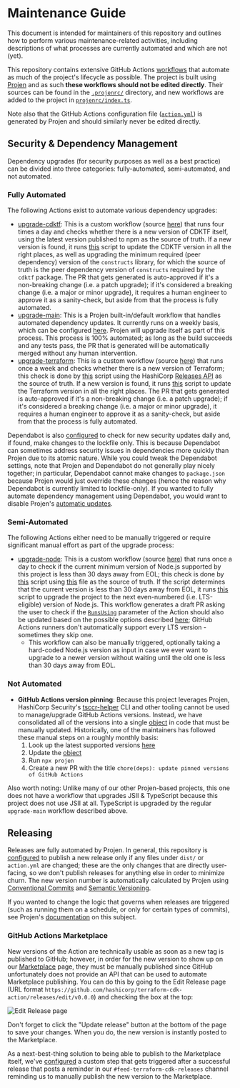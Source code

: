 # Maintenance Guide

This document is intended for maintainers of this repository and outlines how to perform various maintenance-related activities, including descriptions of what processes are currently automated and which are not (yet).

This repository contains extensive GitHub Actions [workflows](https://github.com/hashicorp/terraform-cdk-action/tree/main/.github/workflows) that automate as much of the project's lifecycle as possible. The project is built using [Projen](https://projen.io/) and as such **these workflows should not be edited directly**. Their sources can be found in the [`.projenrc/`](https://github.com/hashicorp/terraform-cdk-action/tree/main/projenrc) directory, and new workflows are added to the project in [`projenrc/index.ts`](https://github.com/hashicorp/terraform-cdk-action/blob/main/projenrc/index.ts).

Note also that the GitHub Actions configuration file ([`action.yml`](https://github.com/hashicorp/terraform-cdk-action/blob/main/action.yml)) is generated by Projen and should similarly never be edited directly.


## Security & Dependency Management

Dependency upgrades (for security purposes as well as a best practice) can be divided into three categories: fully-automated, semi-automated, and not automated.

### Fully Automated

The following Actions exist to automate various dependency upgrades:

- [upgrade-cdktf](https://github.com/hashicorp/terraform-cdk-action/actions/workflows/upgrade-cdktf.yml): This is a custom workflow (source [here](https://github.com/hashicorp/terraform-cdk-action/blob/main/projenrc/upgrade-cdktf.ts)) that runs four times a day and checks whether there is a new version of CDKTF itself, using the latest version published to npm as the source of truth. If a new version is found, it runs [this](https://github.com/hashicorp/terraform-cdk-action/blob/main/scripts/update-cdktf.sh) script to update the CDKTF version in all the right places, as well as upgrading the minimum required (peer dependency) version of the `constructs` library, for which the source of truth is the peer dependency version of `constructs` required by the `cdktf` package. The PR that gets generated is auto-approved if it's a non-breaking change (i.e. a patch upgrade); if it's considered a breaking change (i.e. a major or minor upgrade), it requires a human engineer to approve it as a sanity-check, but aside from that the process is fully automated.
- [upgrade-main](https://github.com/hashicorp/terraform-cdk-action/actions/workflows/upgrade-main.yml): This is a Projen built-in/default workflow that handles automated dependency updates. It currently runs on a weekly basis, which can be configured [here](https://github.com/hashicorp/terraform-cdk-action/blob/24cd9ba3eb91a58cd9e0cec5c443d4656dc93c89/projenrc/index.ts#L67). Projen will upgrade itself as part of this process. This process is 100% automated; as long as the build succeeds and any tests pass, the PR that is generated will be automatically merged without any human intervention.
- [upgrade-terraform](https://github.com/hashicorp/terraform-cdk-action/actions/workflows/upgrade-terraform.yml): This is a custom workflow (source [here](https://github.com/hashicorp/terraform-cdk-action/blob/main/projenrc/upgrade-terraform.ts)) that runs once a week and checks whether there is a new version of Terraform; this check is done by [this](https://github.com/hashicorp/terraform-cdk-action/blob/main/scripts/check-terraform-version.js) script using the HashiCorp [Releases API](https://api.releases.hashicorp.com/v1/releases/terraform/latest) as the source of truth. If a new version is found, it runs [this](https://github.com/hashicorp/terraform-cdk-action/blob/main/scripts/update-terraform.sh) script to update the Terraform version in all the right places. The PR that gets generated is auto-approved if it's a non-breaking change (i.e. a patch upgrade); if it's considered a breaking change (i.e. a major or minor upgrade), it requires a human engineer to approve it as a sanity-check, but aside from that the process is fully automated.

Dependabot is also [configured](https://github.com/hashicorp/terraform-cdk-action/blob/main/.github/dependabot.yml) to check for new security updates daily and, if found, make changes to the lockfile only. This is because Dependabot can sometimes address security issues in dependencies more quickly than Projen due to its atomic nature. While you could tweak the Dependabot settings, note that Projen and Dependabot do not generally play nicely together; in particular, Dependabot cannot make changes to `package.json` because Projen would just override these changes (hence the reason why Dependabot is currently limited to lockfile-only). If you wanted to fully automate dependency management using Dependabot, you would want to disable Projen's [automatic updates](https://projen.io/docs/api/typescript#projen.typescript.TypeScriptProjectOptions.property.depsUpgrade).

### Semi-Automated

The following Actions either need to be manually triggered or require significant manual effort as part of the upgrade process:

- [upgrade-node](https://github.com/hashicorp/terraform-cdk-action/actions/workflows/upgrade-node.yml): This is a custom workflow (source [here](https://github.com/hashicorp/terraform-cdk-action/blob/main/projenrc/upgrade-node.ts)) that runs once a day to check if the current minimum version of Node.js supported by this project is less than 30 days away from EOL; this check is done by [this](https://github.com/hashicorp/terraform-cdk-action/blob/main/scripts/check-node-versions.js) script using [this](https://nodejs.org/download/release/index.json) file as the source of truth. If the script determines that the current version is less than 30 days away from EOL, it runs [this](https://github.com/hashicorp/terraform-cdk-action/blob/main/scripts/update-node.sh) script to upgrade the project to the next even-numbered (i.e. LTS-eligible) version of Node.js. This workflow generates a draft PR asking the user to check if the [`RunsUsing`](https://github.com/hashicorp/terraform-cdk-action/blob/8b74e0c471bd6eb9ea8869f1a73de83b7129717e/.projenrc.ts#L164) parameter of the Action should also be updated based on the possible options described [here](https://docs.github.com/en/actions/creating-actions/metadata-syntax-for-github-actions#runs-for-javascript-actions); GitHub Actions runners don't automatically support every LTS version - sometimes they skip one.
  - This workflow can also be manually triggered, optionally taking a hard-coded Node.js version as input in case we ever want to upgrade to a newer version without waiting until the old one is less than 30 days away from EOL.

### Not Automated

- **GitHub Actions version pinning**: Because this project leverages Projen, HashiCorp Security's [tsccr-helper](https://github.com/hashicorp/security-tsccr?tab=readme-ov-file#tsccr-helper-cli) CLI and other tooling cannot be used to manage/upgrade GitHub Actions versions. Instead, we have consolidated all of the versions into a single [object](https://github.com/hashicorp/terraform-cdk-action/blob/80228524bc07c2b48f2811051fb501adecf7f7d4/.projenrc.ts#L17-L29) in code that must be manually updated. Historically, one of the maintainers has followed these manual steps on a roughly monthly basis:
  1. Look up the latest supported versions [here](https://github.com/hashicorp/security-tsccr/tree/main/components/github_actions)
  2. Update the [object](https://github.com/hashicorp/terraform-cdk-action/blob/80228524bc07c2b48f2811051fb501adecf7f7d4/.projenrc.ts#L17-L29)
  3. Run `npx projen`
  4. Create a new PR with the title `chore(deps): update pinned versions of GitHub Actions`

Also worth noting: Unlike many of our other Projen-based projects, this one does not have a workflow that upgrades JSII & TypeScript because this project does not use JSII at all. TypeScript is upgraded by the regular `upgrade-main` workflow described above.


## Releasing

Releases are fully automated by Projen. In general, this repository is [configured](https://github.com/hashicorp/terraform-cdk-action/blob/24cd9ba3eb91a58cd9e0cec5c443d4656dc93c89/projenrc/index.ts#L293-L297) to publish a new release only if any files under `dist/` or `action.yml` are changed; these are the only changes that are directly user-facing, so we don't publish releases for anything else in order to minimize churn. The new version number is automatically calculated by Projen using [Conventional Commits](https://www.conventionalcommits.org/en/v1.0.0/) and [Semantic Versioning](https://semver.org/).

If you wanted to change the logic that governs when releases are triggered (such as running them on a schedule, or only for certain types of commits), see Projen's [documentation](https://projen.io/docs/publishing/releases-and-versioning) on this subject.

### GitHub Actions Marketplace

New versions of the Action are technically usable as soon as a new tag is published to GitHub; however, in order for the new version to show up on our [Marketplace](https://github.com/marketplace/actions/terraform-cdk-action) page, they must be manually published since GitHub unfortunately does not provide an API that can be used to automate Marketplace publishing. You can do this by going to the Edit Release page (URL format `https://github.com/hashicorp/terraform-cdk-action/releases/edit/v0.0.0`) and checking the box at the top:

![Edit Release page](https://github.com/user-attachments/assets/1d0c79d1-1db8-4e2d-bcf2-27e687cfc80e)

Don't forget to click the "Update release" button at the bottom of the page to save your changes. When you do, the new version is instantly posted to the Marketplace.

As a next-best-thing solution to being able to publish to the Marketplace itself, we've [configured](https://github.com/hashicorp/terraform-cdk-action/blob/24cd9ba3eb91a58cd9e0cec5c443d4656dc93c89/projenrc/index.ts#L232-L266) a custom step that gets triggered after a successful release that posts a reminder in our `#feed-terraform-cdk-releases` channel reminding us to manually publish the new version to the Marketplace.

